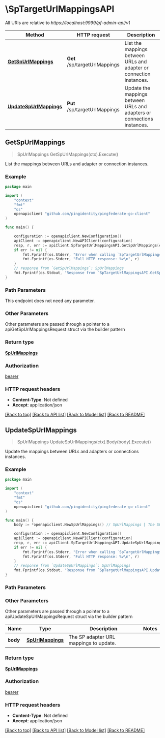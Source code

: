 # \SpTargetUrlMappingsAPI

All URIs are relative to *https://localhost:9999/pf-admin-api/v1*

Method | HTTP request | Description
------------- | ------------- | -------------
[**GetSpUrlMappings**](SpTargetUrlMappingsAPI.md#GetSpUrlMappings) | **Get** /sp/targetUrlMappings | List the mappings between URLs and adapter or connection instances.
[**UpdateSpUrlMappings**](SpTargetUrlMappingsAPI.md#UpdateSpUrlMappings) | **Put** /sp/targetUrlMappings | Update the mappings between URLs and adapters or connections instances.



## GetSpUrlMappings

> SpUrlMappings GetSpUrlMappings(ctx).Execute()

List the mappings between URLs and adapter or connection instances.

### Example

```go
package main

import (
	"context"
	"fmt"
	"os"
	openapiclient "github.com/pingidentity/pingfederate-go-client"
)

func main() {

	configuration := openapiclient.NewConfiguration()
	apiClient := openapiclient.NewAPIClient(configuration)
	resp, r, err := apiClient.SpTargetUrlMappingsAPI.GetSpUrlMappings(context.Background()).Execute()
	if err != nil {
		fmt.Fprintf(os.Stderr, "Error when calling `SpTargetUrlMappingsAPI.GetSpUrlMappings``: %v\n", err)
		fmt.Fprintf(os.Stderr, "Full HTTP response: %v\n", r)
	}
	// response from `GetSpUrlMappings`: SpUrlMappings
	fmt.Fprintf(os.Stdout, "Response from `SpTargetUrlMappingsAPI.GetSpUrlMappings`: %v\n", resp)
}
```

### Path Parameters

This endpoint does not need any parameter.

### Other Parameters

Other parameters are passed through a pointer to a apiGetSpUrlMappingsRequest struct via the builder pattern


### Return type

[**SpUrlMappings**](SpUrlMappings.md)

### Authorization

[bearer](../README.md#bearer)

### HTTP request headers

- **Content-Type**: Not defined
- **Accept**: application/json

[[Back to top]](#) [[Back to API list]](../README.md#documentation-for-api-endpoints)
[[Back to Model list]](../README.md#documentation-for-models)
[[Back to README]](../README.md)


## UpdateSpUrlMappings

> SpUrlMappings UpdateSpUrlMappings(ctx).Body(body).Execute()

Update the mappings between URLs and adapters or connections instances.

### Example

```go
package main

import (
	"context"
	"fmt"
	"os"
	openapiclient "github.com/pingidentity/pingfederate-go-client"
)

func main() {
	body := *openapiclient.NewSpUrlMappings() // SpUrlMappings | The SP adapter URL mappings to update.

	configuration := openapiclient.NewConfiguration()
	apiClient := openapiclient.NewAPIClient(configuration)
	resp, r, err := apiClient.SpTargetUrlMappingsAPI.UpdateSpUrlMappings(context.Background()).Body(body).Execute()
	if err != nil {
		fmt.Fprintf(os.Stderr, "Error when calling `SpTargetUrlMappingsAPI.UpdateSpUrlMappings``: %v\n", err)
		fmt.Fprintf(os.Stderr, "Full HTTP response: %v\n", r)
	}
	// response from `UpdateSpUrlMappings`: SpUrlMappings
	fmt.Fprintf(os.Stdout, "Response from `SpTargetUrlMappingsAPI.UpdateSpUrlMappings`: %v\n", resp)
}
```

### Path Parameters



### Other Parameters

Other parameters are passed through a pointer to a apiUpdateSpUrlMappingsRequest struct via the builder pattern


Name | Type | Description  | Notes
------------- | ------------- | ------------- | -------------
 **body** | [**SpUrlMappings**](SpUrlMappings.md) | The SP adapter URL mappings to update. | 

### Return type

[**SpUrlMappings**](SpUrlMappings.md)

### Authorization

[bearer](../README.md#bearer)

### HTTP request headers

- **Content-Type**: Not defined
- **Accept**: application/json

[[Back to top]](#) [[Back to API list]](../README.md#documentation-for-api-endpoints)
[[Back to Model list]](../README.md#documentation-for-models)
[[Back to README]](../README.md)

